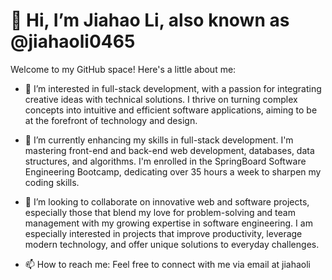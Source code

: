 # 👋 Hi, I’m Jiahao Li, also known as @jiahaoli0465

Welcome to my GitHub space! Here's a little about me:

- 👀 I’m interested in full-stack development, with a passion for integrating creative ideas with technical solutions. I thrive on turning complex concepts into intuitive and efficient software applications, aiming to be at the forefront of technology and design.

- 🌱 I’m currently enhancing my skills in full-stack development. I'm mastering front-end and back-end web development, databases, data structures, and algorithms. I'm enrolled in the SpringBoard Software Engineering Bootcamp, dedicating over 35 hours a week to sharpen my coding skills.

- 💞️ I’m looking to collaborate on innovative web and software projects, especially those that blend my love for problem-solving and team management with my growing expertise in software engineering. I am especially interested in projects that improve productivity, leverage modern technology, and offer unique solutions to everyday challenges.

- 📫 How to reach me: Feel free to connect with me via email at jiahaoli

